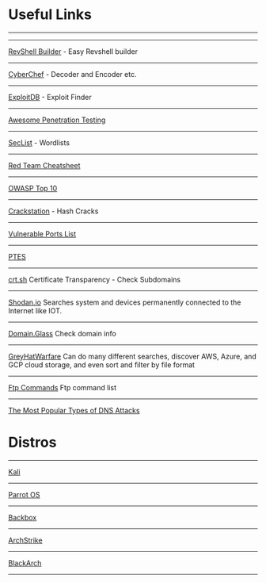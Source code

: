 # Useful Links
---


---

[RevShell Builder](https://www.revshells.com/) - Easy Revshell builder

---

[CyberChef](https://gchq.github.io/CyberChef/) - Decoder and Encoder etc.

---

[ExploitDB](https://www.exploit-db.com/) - Exploit Finder

---

[Awesome Penetration Testing](https://github.com/enaqx/awesome-pentest)

---

[SecList](https://github.com/danielmiessler/SecLists) - Wordlists

---

[Red Team Cheatsheet](https://www.ired.team/offensive-security-experiments/offensive-security-cheetsheets)

---

[OWASP Top 10](https://owasp.org/www-project-top-ten/)

---

[Crackstation](https://crackstation.net/) - Hash Cracks

---

[Vulnerable Ports List](https://github.com/nixawk/pentest-wiki/blob/master/3.Exploitation-Tools/Network-Exploitation/ports_number.md)

---

[PTES](http://www.pentest-standard.org/index.php/Main_Page)

---

[crt.sh](https://crt.sh/) Certificate Transparency - Check Subdomains

---

[Shodan.io](https://www.shodan.io/) Searches system and devices permanently connected to the Internet like IOT.

---

[Domain.Glass](https://domain.glass/) Check domain info

---

[GreyHatWarfare](https://buckets.grayhatwarfare.com/) Can do many different searches, discover AWS, Azure, and GCP cloud storage, and even sort and filter by file format

---

[Ftp Commands](https://www.smartfile.com/blog/the-ultimate-ftp-commands-list/) Ftp command list

---

[The Most Popular Types of DNS Attacks](https://securitytrails.com/blog/most-popular-types-dns-attacks)



# Distros
---

[Kali](https://www.kali.org/get-kali/)

---

[Parrot OS](https://www.parrotsec.org/download/)

---

[Backbox](https://www.backbox.org/)

---

[ArchStrike](https://archstrike.org/)

---

[BlackArch](https://blackarch.org/)

---

